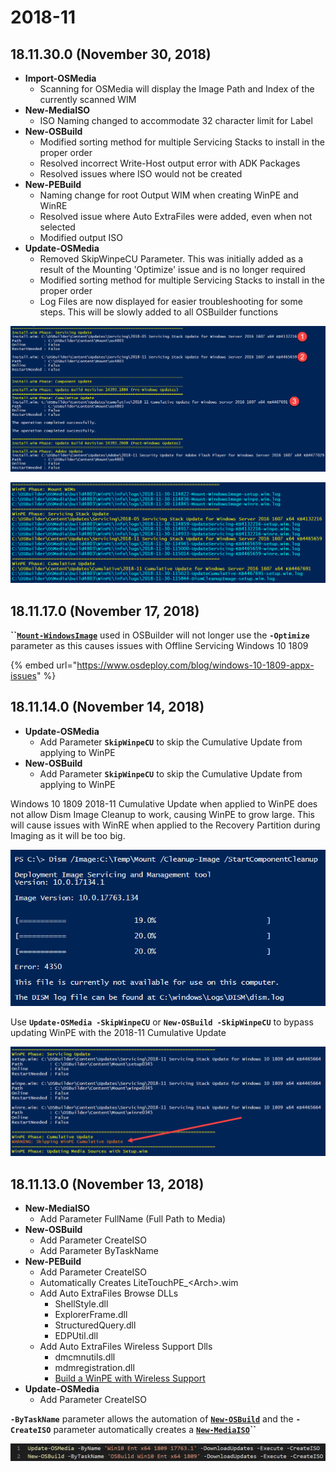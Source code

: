 # 2018-11

## 18.11.30.0 \(November 30, 2018\)

* **Import-OSMedia**
  * Scanning for OSMedia will display the Image Path and Index of the currently scanned WIM
* **New-MediaISO**
  * ISO Naming changed to accommodate 32 character limit for Label
* **New-OSBuild**
  * Modified sorting method for multiple Servicing Stacks to install in the proper order
  * Resolved incorrect Write-Host output error with ADK Packages
  * Resolved issues where ISO would not be created
* **New-PEBuild**
  * Naming change for root Output WIM when creating WinPE and WinRE
  * Resolved issue where Auto ExtraFiles were added, even when not selected
  * Modified output ISO
* **Update-OSMedia**
  * Removed SkipWinpeCU Parameter.  This was initially added as a result of the Mounting 'Optimize' issue and is no longer required
  * Modified sorting method for multiple Servicing Stacks to install in the proper order
  * Log Files are now displayed for easier troubleshooting for some steps.  This will be slowly added to all OSBuilder functions

![Multiple Servicing Stack Installs](../../.gitbook/assets/2018-11-30_13-06-45.png)

![Log Files](../../.gitbook/assets/2018-11-30_13-49-16.png)

## 18.11.17.0 \(November 17, 2018\)

**\`\`**[**`Mount-WindowsImage`**](https://docs.microsoft.com/en-us/powershell/module/dism/mount-windowsimage?view=win10-ps) used in OSBuilder will not longer use the **`-Optimize`** parameter as this causes issues with Offline Servicing Windows 10 1809

{% embed url="https://www.osdeploy.com/blog/windows-10-1809-appx-issues" %}

## 18.11.14.0 \(November 14, 2018\)

* **Update-OSMedia**
  * Add Parameter **`SkipWinpeCU`** to skip the Cumulative Update from applying to WinPE
* **New-OSBuild**
  * Add Parameter **`SkipWinpeCU`** to skip the Cumulative Update from applying to WinPE

Windows 10 1809 2018-11 Cumulative Update when applied to WinPE does not allow Dism Image Cleanup to work, causing WinPE to grow large.  This will cause issues with WinRE when applied to the Recovery Partition during Imaging as it will be too big.  

![](../../.gitbook/assets/2018-11-14_2-51-14.png)

Use **`Update-OSMedia -SkipWinpeCU`** or **`New-OSBuild -SkipWinpeCU`** to bypass updating WinPE with the 2018-11 Cumulative Update

![](../../.gitbook/assets/2018-11-14_10-41-41.png)

## 18.11.13.0 \(November 13, 2018\)

* **New-MediaISO**
  * Add Parameter FullName \(Full Path to Media\)
* **New-OSBuild**
  * Add Parameter CreateISO
  * Add Parameter ByTaskName
* **New-PEBuild**
  * Add Parameter CreateISO
  * Automatically Creates LiteTouchPE\_&lt;Arch&gt;.wim
  * Add Auto ExtraFiles Browse DLLs
    * ShellStyle.dll
    * ExplorerFrame.dll
    * StructuredQuery.dll
    * EDPUtil.dll
  * Add Auto ExtraFiles Wireless Support Dlls
    * dmcmnutils.dll
    * mdmregistration.dll
    * [Build a WinPE with Wireless Support](http://www.scconfigmgr.com/2018/03/06/build-a-winpe-with-wireless-support/)
* **Update-OSMedia**
  * Add Parameter CreateISO

**`-ByTaskName`** parameter allows the automation of [**`New-OSBuild`**](../docs/functions/osbuild/new-osbuild.md) and the **`-CreateISO`** parameter automatically creates a [**`New-MediaISO`**](../docs/functions/osbuilder/new-osbiso.md)**\`\`**

![](../../.gitbook/assets/2018-11-07_0-54-20.png)



